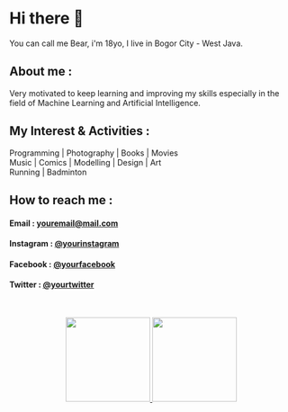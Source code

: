 # Hi there 👋

You can call me Bear, i'm 18yo, I live in Bogor City - West Java.

## About me :

Very motivated to keep learning and improving my skills
especially in the field of Machine Learning and Artificial Intelligence.


## My Interest & Activities :

Programming | Photography | Books | Movies <br>
Music | Comics | Modelling | Design | Art <br>
Running | Badminton 

## How to reach me : 

#### Email : [youremail@mail.com](azmimuis3312@gmail.com)
#### Instagram : [@yourinstagram](https://www.instagram.com/knightbearr/)
#### Facebook : [@yourfacebook](https://web.facebook.com/profile.php?id=100010820350486)
#### Twitter : [@yourtwitter](https://twitter.com/Knightbearr)

<br>

<p align="center">
<a href="https://github.com/knightbearr">
  <img height="150em" src="https://github-readme-stats-eight-theta.vercel.app/api?username=knightbearr&show_icons=true&theme=bear&include_all_commits=true&count_private=true"/>
  <img height="150em" src="https://github-readme-stats-eight-theta.vercel.app/api/top-langs/?username=knightbearr&layout=compact&langs_count=8&theme=bear"/>
</a>

 
<!--
**knightbearr/knightbearr** is a ✨ _special_ ✨ repository because its `README.md` (this file) appears on your GitHub profile.

Here are some ideas to get you started:

- Hi, my name is Muhamad Azmi Muis, I'm from Bogor City, West Java, and I'm 18yo ...
- 🌱 I’m currently learning ...
- 👯 I’m looking to collaborate on ...
- 🤔 I’m looking for help with ...
- 💬 Ask me about ...
- 📫 How to reach me: ...
- 😄 Pronouns: ...
- ⚡ Fun fact: ...
-->
